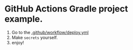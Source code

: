 # GitHub Actions Gradle project example.
1. Go to the [.github/workflow/deploy.yml](https://github.com/platanus-kr/actions-for-gradle/blob/master/.github/workflows/deploy.yml)
2. Make `secrets` yourself.
3. enjoy!
